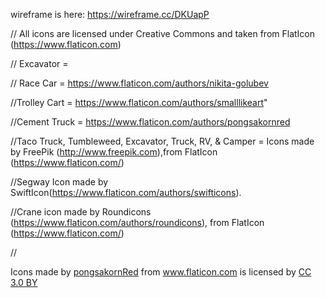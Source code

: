 wireframe is here: https://wireframe.cc/DKUapP




// All icons are licensed under Creative Commons and taken from FlatIcon (https://www.flaticon.com)


// Excavator =


// Race Car = https://www.flaticon.com/authors/nikita-golubev

//Trolley Cart = https://www.flaticon.com/authors/smalllikeart"

//Cement Truck = https://www.flaticon.com/authors/pongsakornred

//Taco Truck, Tumbleweed, Excavator, Truck, RV, & Camper = Icons made by FreePik (http://www.freepik.com),from FlatIcon (https://www.flaticon.com/)

//Segway Icon made by SwiftIcon(https://www.flaticon.com/authors/swifticons).

//Crane icon made by Roundicons (https://www.flaticon.com/authors/roundicons), from FlatIcon (https://www.flaticon.com/)

//<div>Icons made by <a href="https://www.flaticon.com/authors/pongsakornred" title="pongsakornRed">pongsakornRed</a> from <a href="https://www.flaticon.com/" title="Flaticon">www.flaticon.com</a> is licensed by <a href="http://creativecommons.org/licenses/by/3.0/" title="Creative Commons BY 3.0" target="_blank">CC 3.0 BY</a></div>
